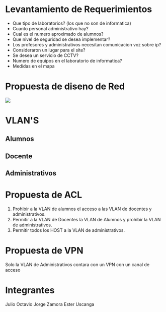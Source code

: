 # Levantamiento de Requerimientos
- Que tipo de laboratorios? (los que no son de informatica)
- Cuanto personal administrativo hay?
- Cual es el numero aproximado de alumnos?
- Que nivel de seguridad se desea implementar?
- Los profesores y administrativos necesitan comunicacion voz sobre ip?
- Consideraron un lugar para el site?
- Se desea un servicio de CCTV?
- Numero de equipos en el laboratorio de informatica?
- Medidas en el mapa
# Propuesta de diseno de Red
![](https://user-images.githubusercontent.com/14984859/58755078-ecdcb880-84a1-11e9-94de-a031b998abc1.gif)
# VLAN'S
## Alumnos
## Docente
## Administrativos
# Propuesta de ACL
1. Prohibir a la VLAN de alumnos el acceso a las VLAN de docentes y administrativos.
2. Permitir a la VLAN de Docentes la VLAN de Alumnos y prohibir la VLAN de administrativos.
3. Permitir todos los HOST a la VLAN de administrativos.
# Propuesta de VPN
Solo la VLAN de Administrativos contara con un VPN con un canal de acceso

# Integrantes

Julio Octavio
Jorge Zamora
Ester Uscanga
